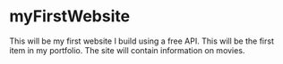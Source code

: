 # myFirstWebsite
This will be my first website I build using a free API. This will be the first item in my portfolio. The site will contain information on movies.
